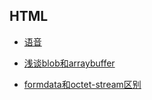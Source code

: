 ## HTML

* [语音](./webAPI/Audio)

* [浅谈blob和arraybuffer](./webAPI/Blob/compare)

* [formdata和octet-stream区别](./form/formdata)